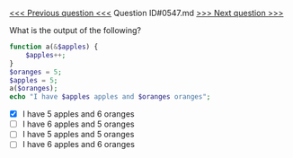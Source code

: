 [<<< Previous question <<<](0546.md)  Question ID#0547.md  [>>> Next question >>>](0548.md) 

What is the output of the following?

```php
function a(&$apples) {
    $apples++;
}
$oranges = 5;
$apples = 5;
a($oranges);
echo "I have $apples apples and $oranges oranges";
```

- [x] I have 5 apples and 6 oranges
- [ ] I have 6 apples and 5 oranges
- [ ] I have 5 apples and 5 oranges
- [ ] I have 6 apples and 6 oranges
